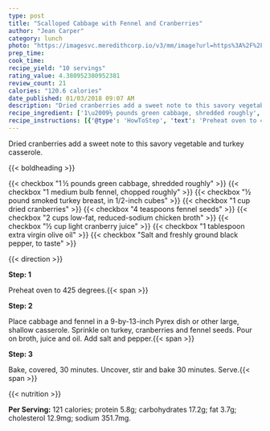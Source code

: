 ```yaml
---
type: post
title: "Scalloped Cabbage with Fennel and Cranberries"
author: "Jean Carper"
category: lunch
photo: "https://imagesvc.meredithcorp.io/v3/mm/image?url=https%3A%2F%2Fimages.media-allrecipes.com%2Fuserphotos%2F171455.jpg"
prep_time: 
cook_time: 
recipe_yield: "10 servings"
rating_value: 4.380952380952381
review_count: 21
calories: "120.6 calories"
date_published: 01/03/2018 09:07 AM
description: "Dried cranberries add a sweet note to this savory vegetable and turkey casserole."
recipe_ingredient: ['1\u2009½ pounds green cabbage, shredded roughly', '1 medium bulb fennel, chopped roughly', '½ pound smoked turkey breast, in 1/2-inch cubes', '1 cup dried cranberries', '4 teaspoons fennel seeds', '2 cups low-fat, reduced-sodium chicken broth', '½ cup light cranberry juice', '1 tablespoon extra virgin olive oil', 'Salt and freshly ground black pepper, to taste ']
recipe_instructions: [{'@type': 'HowToStep', 'text': 'Preheat oven to 425 degrees.\n'}, {'@type': 'HowToStep', 'text': 'Place cabbage and fennel in a 9-by-13-inch Pyrex dish or other large, shallow casserole. Sprinkle on turkey, cranberries and fennel seeds. Pour on broth, juice and oil. Add salt and pepper.\n'}, {'@type': 'HowToStep', 'text': 'Bake, covered, 30 minutes. Uncover, stir and bake 30 minutes. Serve.\n'}]
---
```


Dried cranberries add a sweet note to this savory vegetable and turkey casserole. 

{{< boldheading >}}

{{< checkbox "1 ½ pounds green cabbage, shredded roughly" >}}
{{< checkbox "1 medium bulb fennel, chopped roughly" >}}
{{< checkbox "½ pound smoked turkey breast, in 1/2-inch cubes" >}}
{{< checkbox "1 cup dried cranberries" >}}
{{< checkbox "4 teaspoons fennel seeds" >}}
{{< checkbox "2 cups low-fat, reduced-sodium chicken broth" >}}
{{< checkbox "½ cup light cranberry juice" >}}
{{< checkbox "1 tablespoon extra virgin olive oil" >}}
{{< checkbox "Salt and freshly ground black pepper, to taste" >}}


{{< direction >}}

**Step: 1**

Preheat oven to 425 degrees.{{< span >}}

**Step: 2**

Place cabbage and fennel in a 9-by-13-inch Pyrex dish or other large, shallow casserole. Sprinkle on turkey, cranberries and fennel seeds. Pour on broth, juice and oil. Add salt and pepper.{{< span >}}

**Step: 3**

Bake, covered, 30 minutes. Uncover, stir and bake 30 minutes. Serve.{{< span >}}

{{< nutrition >}}

**Per Serving:** 121 calories; protein 5.8g; carbohydrates 17.2g; fat 3.7g; cholesterol 12.9mg; sodium 351.7mg.